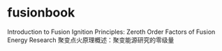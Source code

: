 # fusionbook
Introduction to Fusion Ignition Principles: Zeroth Order Factors of Fusion Energy Research 聚变点火原理概述：聚变能源研究的零级量
